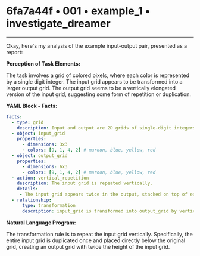 # 6fa7a44f • 001 • example_1 • investigate_dreamer

---
Okay, here's my analysis of the example input-output pair, presented as a report:

**Perception of Task Elements:**

The task involves a grid of colored pixels, where each color is represented by a single digit integer. The input grid appears to be transformed into a larger output grid. The output grid seems to be a vertically elongated version of the input grid, suggesting some form of repetition or duplication.

**YAML Block - Facts:**



```yaml
facts:
  - type: grid
    description: Input and output are 2D grids of single-digit integers representing colors.
  - object: input_grid
    properties:
      - dimensions: 3x3
      - colors: [9, 1, 4, 2] # maroon, blue, yellow, red
  - object: output_grid
    properties:
      - dimensions: 6x3
      - colors: [9, 1, 4, 2] # maroon, blue, yellow, red
  - action: vertical_repetition
    description: The input grid is repeated vertically.
    details:
     - The input grid appears twice in the output, stacked on top of each other.
  - relationship:
      type: transformation
      description: input_grid is transformed into output_grid by vertical repetition.

```



**Natural Language Program:**

The transformation rule is to repeat the input grid vertically. Specifically, the entire input grid is duplicated once and placed directly below the original grid, creating an output grid with twice the height of the input grid.


